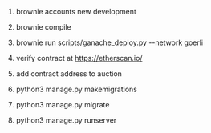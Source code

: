 
1. brownie accounts new development

2. brownie compile

3. brownie run scripts/ganache_deploy.py --network goerli

4. verify contract at https://etherscan.io/ 

5. add contract address to auction

6. python3 manage.py makemigrations

7. python3 manage.py migrate

8. python3 manage.py runserver
